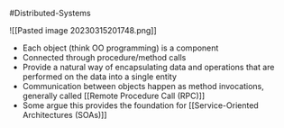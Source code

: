 #Distributed-Systems 

![[Pasted image 20230315201748.png]]
- Each object (think OO programming) is a component
- Connected through procedure/method calls
- Provide a natural way of encapsulating data and operations that are performed on the data into a single entity
- Communication between objects happen as method invocations, generally called [[Remote Procedure Call (RPC)]]
- Some argue this provides the foundation for [[Service-Oriented Architectures (SOAs)]]
